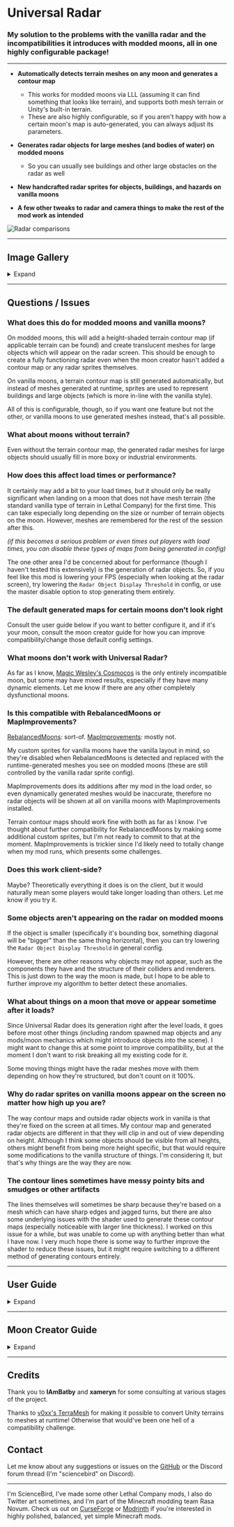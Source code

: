 # Universal Radar

### My solution to the problems with the vanilla radar and the incompatibilities it introduces with modded moons, all in one highly configurable package!

---

- **Automatically detects terrain meshes on any moon and generates a contour map**
	- This works for modded moons via LLL (assuming it can find something that looks like terrain), and supports both mesh terrain or Unity's built-in terrain.
	- These are also highly configurable, so if you aren't happy with how a certain moon's map is auto-generated, you can always adjust its parameters.

- **Generates radar objects for large meshes (and bodies of water) on modded moons**
	- So you can usually see buildings and other large obstacles on the radar as well

- **New handcrafted radar sprites for objects, buildings, and hazards on vanilla moons**

- **A few other tweaks to radar and camera things to make the rest of the mod work as intended**

![Radar comparisons](https://imgur.com/vebv48v.png)

---

## Image Gallery

<details>
<summary>Expand</summary>
<br />

![Radar examples 1](https://imgur.com/IIW4MOl.png)

![Radar examples 2](https://imgur.com/mYxoFZ8.png)

![Radar examples 3](https://imgur.com/iB7PG6g.png)

</details>

---

## Questions / Issues

### What does this do for modded moons and vanilla moons?

On modded moons, this will add a height-shaded terrain contour map (if applicable terrain can be found) and create translucent meshes for large objects which will appear on the radar screen. This should be enough to create a fully functioning radar even when the moon creator hasn't added a contour map or any radar sprites themselves.

On vanilla moons, a terrain contour map is still generated automatically, but instead of meshes generated at runtime, sprites are used to represent buildings and large objects (which is more in-line with the vanilla style).

All of this is configurable, though, so if you want one feature but not the other, or vanilla moons to use generated meshes instead, that's all possible.

### What about moons without terrain?

Even without the terrain contour map, the generated radar meshes for large objects should usually fill in more boxy or industrial environments.

### How does this affect load times or performance?

It certainly may add a bit to your load times, but it should only be really significant when landing on a moon that does not have mesh terrain (the standard vanilla type of terrain in Lethal Company) for the first time. This can take especially long depending on the size or number of terrain objects on the moon. However, meshes are remembered for the rest of the session after this.

*(if this becomes a serious problem or even times out players with load times, you can disable these types of maps from being generated in config)*

The one other area I'd be concerned about for performance (though I haven't tested this extensively) is the generation of radar objects. So, if you feel like this mod is lowering your FPS (especially when looking at the radar screen), try lowering the ``Radar Object Display Threshold`` in config, or use the master disable option to stop generating them entirely.

### The default generated maps for certain moons don't look right

Consult the user guide below if you want to better configure it, and if it's your moon, consult the moon creator guide for how you can improve compatibility/change those default config settings.

### What moons don't work with Universal Radar?

As far as I know, [Magic Wesley's Cosmocos](https://thunderstore.io/c/lethal-company/p/Magic_Wesley/Cosmocos/) is the only entirely incompatible moon, but some may have mixed results, especially if they have many dynamic elements. Let me know if there are any other completely dysfunctional moons.

### Is this compatible with RebalancedMoons or MapImprovements?

[RebalancedMoons](https://thunderstore.io/c/lethal-company/p/dopadream/RebalancedMoonsBeta/): sort-of. [MapImprovements](https://thunderstore.io/c/lethal-company/p/SpookyBuddy/MapImprovements/): mostly not.

My custom sprites for vanilla moons have the vanilla layout in mind, so they're disabled when RebalancedMoons is detected and replaced with the runtime-generated meshes you see on modded moons (these are still controlled by the vanilla radar sprite config).

MapImprovements does its additions after my mod in the load order, so even dynamically generated meshes would be inaccurate, therefore no radar objects will be shown at all on vanilla moons with MapImprovements installed.

Terrain contour maps should work fine with both as far as I know. I've thought about further compatibility for RebalancedMoons by making some additional custom sprites, but I'm not ready to commit to that at the moment. MapImprovements is trickier since I'd likely need to totally change when my mod runs, which presents some challenges.

### Does this work client-side?

Maybe? Theoretically everything it does is on the client, but it would naturally mean some players would take longer loading than others. Let me know if you try it.

### Some objects aren't appearing on the radar on modded moons

If the object is smaller (specifically it's bounding box, something diagonal will be "bigger" than the same thing horizontal), then you can try lowering the `Radar Object Display Threshold` in general config.

However, there are other reasons why objects may not appear, such as the components they have and the structure of their colliders and renderers. This is just down to the way the moon is made, but I hope to be able to further improve my algorithm to better detect these anomalies.

### What about things on a moon that move or appear sometime after it loads?

Since Universal Radar does its generation right after the level loads, it goes before most other things (including random spawned map objects and any mods/moon mechanics which might introduce objects into the scene). I might want to change this at some point to improve compatibility, but at the moment I don't want to risk breaking all my existing code for it.

Some moving things might have the radar meshes move with them depending on how they're structured, but don't count on it 100%.

### Why do radar sprites on vanilla moons appear on the screen no matter how high up you are?

The way contour maps and outside radar objects work in vanilla is that they're fixed on the screen at all times. My contour map and generated radar objects are different in that they will clip in and out of view depending on height. Although I think some objects should be visible from all heights, others might benefit from being more height specific, but that would require some modifications to the vanilla structure of things. I'm considering it, but that's why things are the way they are now.

### The contour lines sometimes have messy pointy bits and smudges or other artifacts

The lines themselves will sometimes be sharp because they're based on a mesh which can have sharp edges and jagged turns, but there are also some underlying issues with the shader used to generate these contour maps (especially noticeable with larger line thickness). I worked on this issue for a while, but was unable to come up with anything better than what I have now. I very much hope there is some way to further improve the shader to reduce these issues, but it might require switching to a different method of generating contours entirely.

---

## User Guide

<details>
<summary>Expand</summary>

### Configuration modes

After generating the config by starting/joining a lobby, each moon will have an entry in config (under `Moon Overrides`). Most of these will be set to `Auto`, which means the shading of the map will be calculated based on the mesh when the moon loads.

If you change the mode to `Manual`, then re-generate your config again, you'll have many more options to customize that moon more precisely.

If you want to leave a moon completely unchanged (if it's causing issues or has an existing contour map you prefer), change the mode to `Ignore`.

### Quick and easy moon changes

There are a few immediate options for tweaking contour maps for specific moons in `Moon Overrides` while they're still in `Auto` mode:

- **Show Radar Objects:** Generates meshes for large objects on the moon and display them on the radar screen (will usually make things like large obstacles, buildings, or foliage visible).

- **More Translucent Radar Objects** For moons with very dense sets of objects (often when a moon has a large interior section), the radar meshes will be more transparent and thus won't be as overly bright when many are layered on top of each other.

- **Broader Height Range**: This is the first thing to try toggling if the shading on a moon appears to get too bright too quickly. It will spread out the shading over a longer stretch of elevations.

- **Opacity Multiplier**: Increase or decrease this to multiply the overall opacity level of the map's shading (higher values make the shading lighter). Note that since this is multiplication, if the shading is already almost black, multiplying it won't do much since it's already so low.

- **Line and Shading Colour**: Change up the colour of your contour map by changing this colour hex code.

In `Automatic Settings` there are some global settings for how all moons (with mode set to `Auto`) will automatically generate their contour maps:

- **Line Spacing**: The vertical height that will separate each contour line (lower this to add more lines, increase it to make fewer lines).

- **Line Thickness**: How thick the contour lines should be (**be aware that setting this higher will make errors in contour lines much more noticeable, and also will have less and less impact on thickness with larger values**).

- **Max Opacity**: How light the very highest parts of a contour map should be (higher for lighter).

Other than `Broader Height Range`, the `Opacity Multiplier` and `Max Opacity` are the most useful for troubleshooting. Note that the `Max Opacity` will only stop the shading from getting any brighter, but if you multiply the shading enough, it might reach that maximum before the actual target height for the map. If you're setting the maximum opacity to something below 0.9, you might want to try setting the `Opacity Multiplier` to the same thing, which should keep the multiplier from getting too ahead of the maximum.

### Full manual customization

If you switch to the `Manual` mode in `Moon Overrides`, you can change all the above mentioned values for that moon specifically, as well as:

- **Minimum and Maximum Height**: The heights where shading starts and ends (from black at the minimum to fully light at the maximum).

These are usually automatically computed, so if you want to try changing them yourself, you'll probably want a reference for where they're usually calculated at. Enable the `Log Automatic Values` setting in `Automatic Settings` and land on the moon you're interested in customizing. Check the logs for the maximum and minimum values it generates, and use those as a starting point.

### Additional config

There are also a handful of general configs for what types of radar objects should show up and more fine-tuning, but they're mostly self-explanatory. So, just give the config a read over if you want to change something.

</details>

---

## Moon Creator Guide

<details>
<summary>Expand</summary>

### Existing contour maps

By default, Universal Radar will disable any existing contour maps when it introduces its own. Moons can be set to `Ignore` in config to leave all their assets untouched. If you want the default values changed, see that section down below.

### Contour map compatibility

If you want to ensure your moon's terrain will be selected and used adequately, here's some tips:

- **If possible, use [TerraMesh](https://github.com/v0xx-dev/TerraMesh) to convert your terrain to a mesh if you haven't already (you can find more info in the [Lethal Company Modding Discord](https://discord.com/channels/1168655651455639582/1303914349533990983)), as this will significantly reduce load times when first landing on the moon with this mod (and is probably a good idea regardless to make terrain look nice).**

- Make sure your intended terrain objects have "terrain" in their name (and are either a Unity terrain object or have a mesh collider), and if there's any terrain you don't want to be mapped, make sure either the object or one of its parents has "OutOfBounds" somewhere in its name (neither of these are case sensitive).

	- *I automatically detect terrain based on a bunch of factors, so it can work without doing this, but you might as well guarantee it.*

- Clean up your nav mesh so it isn't going excessively out of bounds. I use the nav mesh to refine down the height range for terrains, so if the nav mesh is going way too high up the height shading will be off, and if it goes too far out a lot of out of bounds terrains or objects might have meshes generated for them.

- Make sure your terrain is on the `Room` layer (which it already should be).

### Radar object compatibility

If you're having issues with non-terrain objects not showing up on your moon, here are some things to note:

- I check for objects of a certain size (based on the size threshold in config) on the `Room`, `Default`, and `Collider` layers (plus `Foliage` and `Terrain` if a specific config is enabled), so make sure you're objects aren't really small and are on the right layers.

	- *Specifically, it looks at the area of the bounding box of the object when seen from above.*

- Meshes are found based on colliders, so your mesh renderers shouldn't be too far from your colliders in the hierarchy. Specifically, the mesh renderer should be either a parent, a grandparent, or on the same object as the collider (if this is too inconvenient, you can just give the colliders mesh renderers and they'll act as an outline for the missing mesh).

- Certain key words are used to include certain meshes regardless of their size: "catwalk" (anywhere in the object's path), "bridge" (anywhere in the object's path), or "floor" (specifically in the name of the mesh renderer), all not case-sensitive.

- Like with terrain, "outofbounds" in the path of an object will also exclude it from being used.

- I avoid certain components on objects, such as animators, network objects, and skinned mesh renderers, so note that mesh renderers associated with those won't be used.

	- *If you really need a radar object to move with an animation, try making it a child object without an actual animator, that should work fine.*

- For water, I just look for materials with names containing "water" and a shader name also containing "water". As far as I know this works for both vanilla and modded water blocks.

### Changing default values

If contour maps or radar objects aren't generating nicely with default `Auto` settings, I have some LLL content tags in place to make some adjustments. Simply make a content tag and set the "Content Tag Name" to one of the following and add it to your extended level to change the default config values:

- **`UniversalRadarExtendHeight`**: Equivalent to the `Broden Height Range` config, will increase the maximum level for shading. This is a common fix for contour shading being too bright or transitioning too quickly.

- **`UniversalRadarHideObjects`**: Equivalent to (disabling) the `Show Radar Objects` config, use this if you want radar object meshes to not generate on your moon by default.

- **`UniversalRadarLowOpacityObjects`**: Equivalent to the `More Translucent Radar Objects` config, use this if you have lots of layered radar objects that make things look way too bright.

- **`UniversalRadarIgnore`**: Equivalent to setting the mode of a moon to `Ignore`. This will mean Universal Radar won't change this moon at all by default.

- **`UniversalRadarLineColor`**: Determines the colour of the contour lines (and radar objects if present) on your moon. Set this using the "Content Tag Color" field.

- **`UniversalRadarBaseColor`**: Determines the colour of the contour shading on your moon. Set this using the "Content Tag Color" field.

These all still keep the moon in `Auto` mode, though. So, if you really need more fine control, you can either ask me to change the default values for you or patch the return value of [this method](https://github.com/Science-Bird/UniversalRadar/blob/main/Patches/LLLConfigPatch.cs#L11) in my mod yourself.

### Making radar sprites

Specifically for vanilla moons, I've made a bunch of custom radar sprites to populate the radar while still maintaining the original feel. If you want to try using these for your own moon, all the sprite assets/colours I used are publicly available [here](https://cdn.discordapp.com/attachments/663270103185358848/1385006066315690105/Radar_Sprite_Templates.zip?ex=68547eea&is=68532d6a&hm=53e15ad8b601dbb0383f92e9fd8bd3e30047f6c230f26e87eace561b455bbd5b&). Just ask me if you need any tips or want to know how I made certain sprites.

</details>

---

## Credits

Thank you to **IAmBatby** and **xameryn** for some consulting at various stages of the project.

Thanks to [v0xx's TerraMesh](https://thunderstore.io/c/lethal-company/p/v0xx/TerraMesh/) for making it possible to convert Unity terrains to meshes at runtime! Otherwise that would've been one hell of a compatibility challenge.

## Contact

Let me know about any suggestions or issues on the [GitHub](https://github.com/Science-Bird/UniversalRadar) or the Discord forum thread (I'm "sciencebird" on Discord).

---
I'm ScienceBird, I've made some other Lethal Company mods, I also do Twitter art sometimes, and I'm part of the Minecraft modding team Rasa Novum. Check us out on [CurseForge](https://www.curseforge.com/members/rasanovum/projects) or [Modrinth](https://modrinth.com/user/RasaNovum/mods) if you're interested in highly polished, balanced, yet simple Minecraft mods.